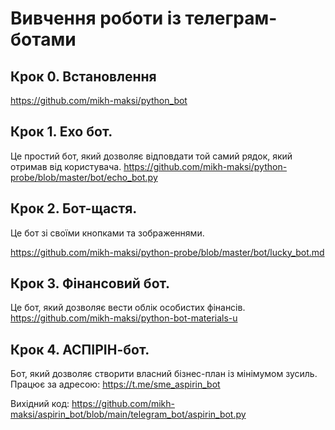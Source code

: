 # Вивчення роботи із телеграм-ботами
## Крок 0. Встановлення
https://github.com/mikh-maksi/python_bot

## Крок 1. Ехо бот.
Це простий бот, який дозволяє відповдати той самий рядок, який отримав від користувача.
https://github.com/mikh-maksi/python-probe/blob/master/bot/echo_bot.py

## Крок 2. Бот-щастя.
Це бот зі своїми кнопками та зображеннями.

https://github.com/mikh-maksi/python-probe/blob/master/bot/lucky_bot.md

## Крок 3. Фінансовий бот.
Це бот, який дозволяє вести облік особистих фінансів.
https://github.com/mikh-maksi/python-bot-materials-u


## Крок 4. АСПІРІН-бот.
Бот, який дозволяє створити власний бізнес-план із мінімумом зусиль.
Працює за адресою:
https://t.me/sme_aspirin_bot

Вихідний код:
https://github.com/mikh-maksi/aspirin_bot/blob/main/telegram_bot/aspirin_bot.py